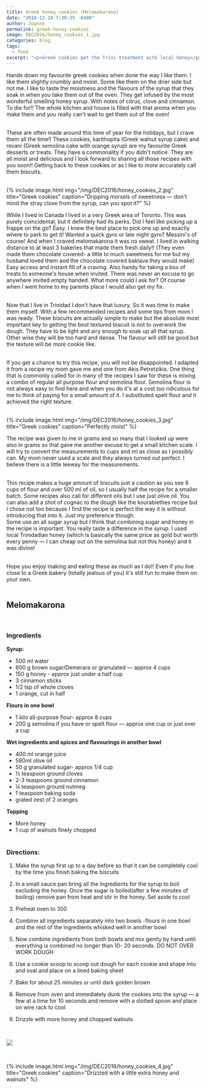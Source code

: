 ```yaml
---
title: Greek honey cookies (Melomakarona)
date: "2016-12-24 7:30:35 -0400"
author: Joanne
permalink: greek-honey-cookies
image: DEC2016/honey_cookies_1.jpg
categories: blog
tags:
  - food
excerpt: "<p>Greek cookies get the Trini treatment with local honey</p>"
---
```


Hands down my favourite greek cookies when done the way I like them.  I like them slightly crumbly and moist.  Some like them on the drier side but not me. I like to taste the moistness and the flavours of the syrup that they soak in when you take them out of the oven.  They get infused by the most wonderful smelling honey syrup.  With notes of citrus, clove and cinnamon. To die for!! The whole kitchen and house is filled with that aroma when you make them and you really can't wait to get them out of the oven!
<br><br>

These are often made around this time of year for the holidays, but I crave them all the time!! These cookies, karithopita (Greek walnut syrup cake) and revani (Greek semolina cake with orange syrup) are my favourite Greek desserts or treats.  They have a commonality if you didn't notice.  They are all moist and delicious and I look forward to sharing all those recipes with you soon!! Getting back to these cookies or as I like to more accurately call them biscuits.
<br><br>

{% include image.html
            img="/img/DEC2016/honey_cookies_2.jpg"
            title="Greek cookies"
            caption="Dripping morsels of sweetness &mdash; don't mind the stray clove from the syrup, can you spot it?" %}

While I lived in Canada I lived in a very Greek area of Toronto. This was purely coincidental, but it definitely had its perks. Did I feel like picking up a frappe on the go? Easy. I knew the best place to pick one up and exactly where to park to get it! Wanted a quick gyro or late night gyro? Messini's of course! And when I craved melomakarona it was no sweat.  I lived in walking distance to at least 3 bakeries that made them fresh daily!! (They even made them chocolate covered- a little to much sweetness for me but my husband loved them and the chocolate covered baklava they would make) Easy access and instant fill of a craving. Also handy for taking a box of treats to someone's house when invited.  There was never an excuse to go anywhere invited empty handed. What more could I ask for? Of course when I went home to my parents place I would also get my fix.
<br><br>

Now that I live in Trinidad I don't have that luxury. So it was time to make them myself.  With a few recommended recipes and some tips from mom I was ready. These biscuits are actually simple to make but the absolute most important key to getting the best textured biscuit is not to overwork the dough.  They have to be light and airy enough to soak up all that syrup.  Other wise they will be too hard and dense.  The flavour will still be good but the texture will be more cookie like.  
<br>

If you get a chance to try this recipe, you will not be disappointed.  I adapted it from
a recipe my mom gave me and one from Akis Petretzikis. One thing that is commonly called for in many of the recipes I saw for these is mixing a combo of regular all purpose flour and semolina flour.  Semolina flour is not always easy to find here and when you do it's at a cost too ridiculous for me to think of paying for a small amount of it.  I substituted spelt flour and it achieved the right texture.
<br><br>

{% include image.html
            img="/img/DEC2016/honey_cookies_3.jpg"
            title="Greek cookies"
            caption="Perfectly moist" %}

The recipe was given to me in grams and so many that I looked up were also in grams so that gave me another excuse to get a small kitchen scale. I will try to convert the measurements to cups and ml as close as I possibly can. My mom never used a scale and they always turned out perfect.  I believe there is a little leeway for the measurements.
<br><br>

This recipe makes a huge amount of biscuits just a caution as you see 8 cups of flour and over 500 ml of oil, so I usually half the recipe for a smaller batch.  Some recipes also call for different oils but I use just olive oil.  You can also add a shot of cognac to the dough like the kourabiethes recipe but I chose not too because I find the recipe is perfect the way it is without introducing that into it. Just my preference though.  
Some use an all sugar syrup but I think that combining sugar and honey in the recipe is important.  You really taste a difference in the syrup.   I used local Trinidadian honey (which is basically the same price as gold but worth every penny &mdash; I can cheap out on the semolina but not this honey) and it was divine!
<br><br>

Hope you enjoy making and eating these as much as I do!! Even if you live close to a Greek bakery (totally jealous of you) it's still fun to make them on your own.
<br><br>


## Melomakarona
<br>

### Ingredients

**Syrup:**

* 500 ml water
* 800 g brown sugar/Demerara or granulated &mdash; approx 4 cups
* 150 g honey - approx just under a half cup
* 3 cinnamon sticks
* 1/2 tsp of whole cloves
* 1 orange, cut in half

**Flours in one bowl**

* 1 kilo all-purpose flour- approx 8 cups
* 200 g semolina if you have or spelt flour &mdash; approx one cup or just over a cup

**Wet ingredients and spices and flavourings in another bowl**

* 400 ml orange juice
* 580ml olive oil
* 50 g granulated sugar- approx 1/4 cup
* ½ teaspoon ground cloves
* 2-3 teaspoons ground cinnamon
* ¼ teaspoon ground nutmeg
* 1 teaspoon baking soda
* grated zest of 2 oranges

**Topping**

* More honey
* 1 cup of walnuts finely chopped
<br><br>

### Directions:

1. Make the syrup first up to a day before so that it can be completely cool by the time you finish baking the biscuits

1. In a small sauce pan bring all the ingredients for the syrup to boil excluding the honey. Once the sugar is boiled(after a few minutes of boiling) remove pan from heat and stir in the honey. Set aside to cool

1. Preheat oven to 350

1. Combine all ingredients separately into two bowls -flours in one bowl and the rest of the ingredients whisked well in another bowl

1. Now combine ingredients from both bowls and mix gently by hand until everything is combined no longer than 10- 20 seconds. DO NOT OVER WORK DOUGH

1. Use a cookie scoop to scoop out dough for each cookie and shape into and oval and place on a lined baking sheet

1. Bake for about 25 minutes or until dark golden brown

1. Remove from oven and immediately dunk the cookies into the syrup &mdash; a few at a time for 10 seconds and remove with a slotted spoon and place on wire rack to cool

1. Drizzle with more honey and chopped walnuts

<br>

<p class="apple__news__logo"><a href="https://apple.news/TKVtoVhGUQSuiufA4bqI-gg"><img src="{{ basesite.url }}/img/apple_news.svg" /></a></p>
<br>

{% include image.html
            img="/img/DEC2016/honey_cookies_4.jpg"
            title="Greek cookies"
            caption="Drizzled with a little extra honey and walnuts" %}
